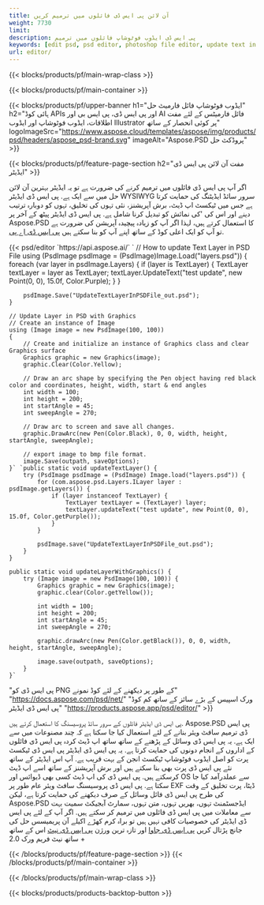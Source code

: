 ```yaml
---
title: آن لائن پی ایس ڈی فائلوں میں ترمیم کریں
weight: 7730
limit: 
description: پی ایس ڈی ایڈوب فوٹوشاپ فائلوں میں ترمیم
keywords: [edit psd, psd editor, photoshop file editor, update text in psd, update psd]
url: editor/
---
```


{{< blocks/products/pf/main-wrap-class >}}


{{< blocks/products/pf/main-container >}}

{{< blocks/products/pf/upper-banner h1="ایڈوب فوٹوشاپ فائل فارمیٹ حل" h2="ہائی کوڈ APIs اور پی ایس ڈی، پی ایس بی اور AI فائل فارمیٹس کے لئے مفت اطلاقات، ایڈوب فوٹوشاپ اور ایڈوب Illustrator پر کوئی انحصار کے ساتھ" logoImageSrc="https://www.aspose.cloud/templates/aspose/img/products/psd/headers/aspose_psd-brand.svg" imageAlt="Aspose.PSD پروڈکٹ حل" >}}

{{< blocks/products/pf/feature-page-section h2="مفت آن لائن پی ایس ڈی ایڈیٹر" >}}
<p>اگر آپ پی ایس ڈی فائلوں میں ترمیم کرنے کی ضرورت ہے تو یہ ایڈیٹر بہترین آن لائن حل میں سے ایک ہے. پی ایس ڈی ایڈیٹر WYSIWYG سرور سائڈ ایڈیٹنگ کی حمایت کرتا ہے جس میں ٹیکسٹ اپ ڈیٹ، برش آپریشنز، نئی تہوں کی تخلیق، تہوں کو دوبارہ ترتیب دینے اور اس کی 'کی نمائش کو تبدیل کرنا شامل ہے. پی ایس ڈی ایڈیٹر پیٹھ کے آخر پر Aspose.PSD کا استعمال کرتے ہیں، لہذا اگر آپ کو زیادہ پیچیدہ آپریشن کی ضرورت ہے تو آپ کو ایک اعلی کوڈ کے ساتھ اپنے آپ کو بنا سکتے ہیں <a href="/psd/{{< lang-code >}}">پی ایس ڈی اے پی</a>.</p>
{{< psd/editor `https://api.aspose.ai/` 
`	// How to update Text Layer in PSD File
	using (PsdImage psdImage = (PsdImage)Image.Load("layers.psd"))
  	{
		foreach (var layer in psdImage.Layers)
		{
			if (layer is TextLayer)
			{
				TextLayer textLayer = layer as TextLayer;
				textLayer.UpdateText("test update", new Point(0, 0), 15.0f, Color.Purple);
			}
		}

		psdImage.Save("UpdateTextLayerInPSDFile_out.psd");
	}
	
	// Update Layer in PSD with Graphics
	// Create an instance of Image
	using (Image image = new PsdImage(100, 100))
	{
		// Create and initialize an instance of Graphics class and clear Graphics surface
		Graphics graphic = new Graphics(image);
		graphic.Clear(Color.Yellow);

		// Draw an arc shape by specifying the Pen object having red black color and coordinates, height, width, start & end angles                 
		int width = 100;
		int height = 200;
		int startAngle = 45;
		int sweepAngle = 270;

		// Draw arc to screen and save all changes.
		graphic.DrawArc(new Pen(Color.Black), 0, 0, width, height, startAngle, sweepAngle);

		// export image to bmp file format.
		image.Save(outpath, saveOptions);
	}` `public static void updateTextLayer() {
        try (PsdImage psdImage = (PsdImage) Image.load("layers.psd")) {
            for (com.aspose.psd.Layers.ILayer layer : psdImage.getLayers()) {
                if (layer instanceof TextLayer) {
                    TextLayer textLayer = (TextLayer) layer;
                    textLayer.updateText("test update", new Point(0, 0), 15.0f, Color.getPurple());
                }
            }

            psdImage.save("UpdateTextLayerInPSDFile_out.psd");
        }
    }

    public static void updateLayerWithGraphics() {
        try (Image image = new PsdImage(100, 100)) {
            Graphics graphic = new Graphics(image);
            graphic.clear(Color.getYellow());

            int width = 100;
            int height = 200;
            int startAngle = 45;
            int sweepAngle = 270;

            graphic.drawArc(new Pen(Color.getBlack()), 0, 0, width, height, startAngle, sweepAngle);

            image.save(outpath, saveOptions);
        }
    }` 
"پی ایس ڈی کو PNG کے طور پر دیکھنے کے لئے کوڈ نمونے"  "https://docs.aspose.com/psd/net/" 
"ورک اسپیس کے بڑے سائز کے ساتھ کم کوڈ پی ایس ڈی ایڈیٹر" "https://products.aspose.app/psd/editor/" >}}
<p>پی ایس ڈی ایڈیٹر فائلوں کے سرور سائڈ پروسیسنگ کا استعمال کرتے ہیں. Aspose.PSD پی ایس ڈی ترمیم سافٹ ویئر بنانے کے لئے استعمال کیا جا سکتا ہے کہ چند مصنوعات میں سے ایک ہے. یہ پی ایس ڈی وسائل کے پڑھنے کے ساتھ ساتھ اپ ڈیٹ کردہ پی ایس ڈی فائلوں کے اداروں کے انجام دونوں کی حمایت کرتا ہے. یہ پی ایس ڈی ایڈیٹر پی ایس ڈی ٹیکسٹ پرت کو اصل ایڈوب فوٹوشاپ ٹیکسٹ انجن کے بہت قریب ہے. آپ اس ایڈیٹر کے ساتھ نئے پی ایس ڈی پرت بھی بنا سکتے ہیں اور برش آپریشنز کے ساتھ اسے اپ ڈیٹ کرسکتے ہیں. پی ایس ڈی کی اپ ڈیٹ کسی بھی ڈیوائس اور OS سے عملدرآمد کیا جا سکتا ہے. پی ایس ڈی پروسیسنگ سافٹ ویئر عام طور پر EXF ڈیٹا، پرت تخلیق کے وقت کی طرح پی ایس ڈی فائل وسائل کے صرف دیکھنے کی حمایت کرتا ہے، لیکن Aspose.PSD ایڈجسٹمنٹ تہوں، بھریں تہوں، متن تہوں، سمارٹ آبجیکٹ سمیت بہت سے معاملات میں پی ایس ڈی فائلوں میں ترمیم کر سکتے ہیں. اگر آپ کے لئے پی ایس ڈی ایڈیٹر کی خصوصیات کافی نہیں ہیں تو براہ کرم کھڑے اکیلے آن پریمیسس حل کی جانچ پڑتال کریں <a href="/psd/{{< lang-code >}}java">پی ایس ڈی جاوا</a> اور تازہ ترین ورژن <a href="/psd/{{< lang-code >}}net">پی ایس ڈی نیٹ</a> اس کے ساتھ ساتھ نیٹ فریم ورک 2.0 +</p>

{{< /blocks/products/pf/feature-page-section >}}
{{< /blocks/products/pf/main-container >}}


{{< /blocks/products/pf/main-wrap-class >}}

{{< blocks/products/products-backtop-button >}}

